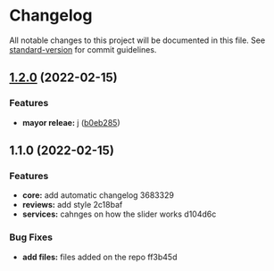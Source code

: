 # Changelog

All notable changes to this project will be documented in this file. See [standard-version](https://github.com/conventional-changelog/standard-version) for commit guidelines.

## [1.2.0](https://github.com/Raandino/conventional-commits/compare/v1.1.0...v1.2.0) (2022-02-15)


### Features

* **mayor releae:** j ([b0eb285](https://github.com/Raandino/conventional-commits/commit/b0eb2850afc63fb034b4906dc257c0058867d8a8))

## 1.1.0 (2022-02-15)


### Features

* **core:** add automatic changelog 3683329
* **reviews:** add style 2c18baf
* **services:** cahnges on how the slider works d104d6c


### Bug Fixes

* **add files:** files added on the repo ff3b45d
